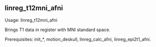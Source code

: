 linreg_t12mni_afni
------------------
Usage: linreg_t12mni_afni

Brings T1 data in register with MNI standard space.

Prerequisites: init_*, motion_deskull, linreg_calc_afni, linreg_epi2t1_afni.
